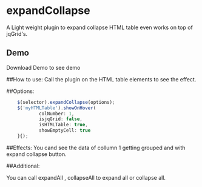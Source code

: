 expandCollapse
=================

A Light weight plugin to expand collapse HTML table even works on top of jqGrid's.

## Demo
Download Demo to see demo

##How to use:
Call the plugin on the HTML table elements to see the effect. 
				
##Options:
```javascript
	$(selector).expandCollapse(options);
	$('myHTMLTable').showOnHover(
			colNumber: 1,
            isjqGrid: false,
            isHTMLTable: true,
			showEmptyCell: true
	}{);
```

##Effects:
You cand see the data of collumn 1 getting grouped and with expand collapse button.

##Additional:

You can call expandAll , collapseAll to expand all or collapse all.


